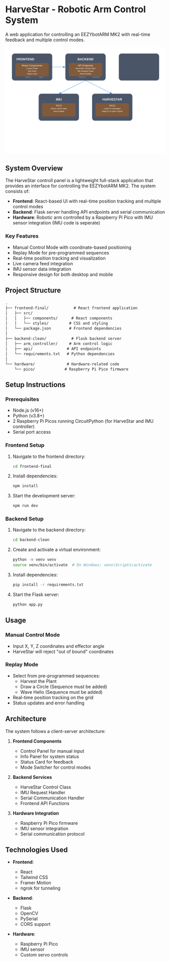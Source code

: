 # HarveStar - Robotic Arm Control System

A web application for controlling an EEZYbotARM MK2 with real-time feedback and multiple control modes.

![HarveStar System Architecture](./architecture.svg)

## System Overview

The HarveStar controll panel is a lightweight full-stack application that provides an interface for controlling the EEZYbotARM MK2. The system consists of:

- **Frontend**: React-based UI with real-time position tracking and multiple control modes
- **Backend**: Flask server handling API endpoints and serial communication
- **Hardware**: Robotic arm controlled by a Raspberry Pi Pico with IMU sensor integration (IMU code is seperate)

### Key Features

- Manual Control Mode with coordinate-based positioning
- Replay Mode for pre-programmed sequences
- Real-time position tracking and visualization
- Live camera feed integration
- IMU sensor data integration
- Responsive design for both desktop and mobile

## Project Structure

```
.
├── frontend-final/           # React frontend application
│   ├── src/
│   │   ├── components/      # React components
│   │   └── styles/         # CSS and styling
│   └── package.json        # Frontend dependencies
│
├── backend-clean/           # Flask backend server
│   ├── arm_controller/     # Arm control logic
│   ├── api/               # API endpoints
│   └── requirements.txt   # Python dependencies
│
└── hardware/              # Hardware-related code
    └── pico/             # Raspberry Pi Pico firmware
```

## Setup Instructions

### Prerequisites

- Node.js (v16+)
- Python (v3.8+)
- 2 Raspberry Pi Picos running CircuitPython (for HarveStar and IMU controller)
- Serial port access

### Frontend Setup

1. Navigate to the frontend directory:
   ```bash
   cd frontend-final
   ```

2. Install dependencies:
   ```bash
   npm install
   ```

3. Start the development server:
   ```bash
   npm run dev
   ```

### Backend Setup

1. Navigate to the backend directory:
   ```bash
   cd backend-clean
   ```

2. Create and activate a virtual environment:
   ```bash
   python -m venv venv
   source venv/bin/activate  # On Windows: venv\Scripts\activate
   ```

3. Install dependencies:
   ```bash
   pip install -r requirements.txt
   ```

4. Start the Flask server:
   ```bash
   python app.py
   ```

## Usage

### Manual Control Mode
- Input X, Y, Z coordinates and effector angle
- HarveStar will reject "out of bound" coordinates

### Replay Mode
- Select from pre-programmed sequences:
  - Harvest the Plant
  - Draw a Circle (Sequence must be added)
  - Wave Hello (Sequence must be added)
- Real-time position tracking on the grid
- Status updates and error handling

## Architecture

The system follows a client-server architecture:

1. **Frontend Components**
   - Control Panel for manual input
   - Info Panel for system status
   - Status Card for feedback
   - Mode Switcher for control modes

2. **Backend Services**
   - HarveStar Control Class
   - IMU Request Handler
   - Serial Communication Handler
   - Frontend API Functions

3. **Hardware Integration**
   - Raspberry Pi Pico firmware
   - IMU sensor integration
   - Serial communication protocol

## Technologies Used

- **Frontend**:
  - React
  - Tailwind CSS
  - Framer Motion
  - ngrok for tunneling

- **Backend**:
  - Flask
  - OpenCV
  - PySerial
  - CORS support

- **Hardware**:
  - Raspberry Pi Pico
  - IMU sensor
  - Custom servo controls


